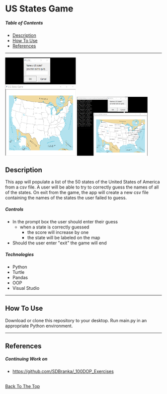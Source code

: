 # US States Game

##### Table of Contents

- [Description](#description)
- [How To Use](#how-to-use)
- [References](#references)

---

<p float="center">
    <img src="https://github.com/SDBranka/US_States_Game/blob/main/Resources/Game_Start_screenshot.png" width=45% height= 315 alt="game start image"/>
    <img src="https://github.com/SDBranka/US_States_Game/blob/main/Resources/Game_Play_screenshot.png" width=45% alt="game play image"/>
</p>

## Description

This app will populate a list of the 50 states of the United States of America from a csv file. A user will be able to try to correctly guess the names of all of the states. On exit from the game, the app will create a new csv file containing the names of the states the user failed to guess.

##### Controls

<ul>
    <li>In the prompt box the user should enter their guess<ul>
        <li>when a state is correctly guessed<ul>
            <li>the score will increase by one</li>
            <li>the state will be labeled on the map</li>
            </ul>
        </ul></li>
    <li>Should the user enter "exit" the game will end</li>
</ul>

##### Technologies

- Python
- Turtle 
- Pandas
- OOP
- Visual Studio

---

## How To Use

Download or clone this repository to your desktop. Run main.py in an appropriate Python environment.

---

## References

##### Continuing Work on
- https://github.com/SDBranka/_100DOP_Exercises

\
[Back To The Top](#us-states-game)